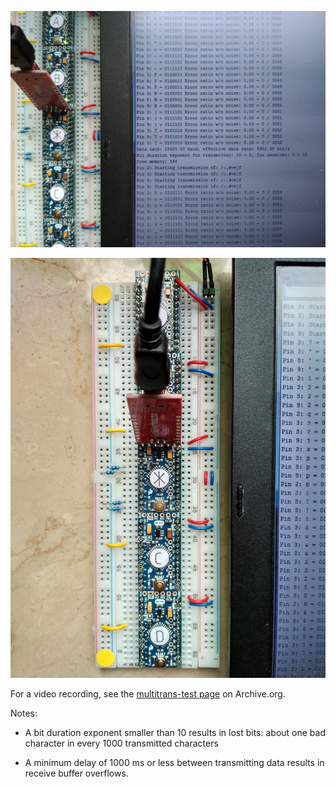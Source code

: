 ![Photo with FTDI connected to ⊛](center.jpg)

![Photo of setup](setup.jpg)

For a video recording, see the [multitrans-test page][1] on Archive.org.

Notes:

  * A bit duration exponent smaller than 10 results in lost bits: about one bad
    character in every 1000 transmitted characters

  * A minimum delay of 1000 ms or less between transmitting data results in
    receive buffer overflows.

[1]: https://archive.org/details/multitrans-test
